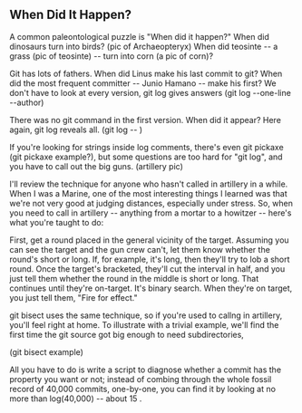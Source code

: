 ## When Did It Happen?

A common paleontological puzzle is "When did it happen?"
When did dinosaurs turn into birds? (pic of Archaeopteryx)
When did teosinte -- a grass (pic of teosinte) -- turn into corn (a pic of corn)?

Git has lots of fathers. When did Linus make his last commit to git?
When did the most frequent committer -- Junio Hamano -- make his first?
We don't have to look at every version, git log gives answers (git log --one-line --author)

There was no git command in the first version. When did it appear?
Here again, git log reveals all.  (git log -- )

If you're looking for strings inside log comments, there's even git pickaxe (git pickaxe example?),
but some questions are too hard for "git log", and you have to call out the big guns. (artillery pic)

I'll review the technique for anyone who hasn't called in artillery in a while.
When I was a Marine, one of the most interesting things I learned was that we're not very good at judging distances, especially under stress.
So, when you need to call in artillery -- anything from a mortar to a howitzer -- here's what you're taught to do:

First, get a round placed in the general vicinity of the target. Assuming you can see the target and the gun crew can't, let them know whether the round's short or long.
If, for example, it's long, then they'll try to lob a short round. Once the target's bracketed, they'll cut the interval in half, and you just tell them whether the round in the middle is short or long. That continues until they're on-target. It's binary search. When they're on target, you just tell them, "Fire for effect."

git bisect uses the same technique, so if you're used to callng in artillery, you'll feel right at home.
To illustrate with a trivial example, we'll find the first time the git source got big enough to need subdirectories,

(git bisect example)

All you have to do is write a script to diagnose whether a commit has the property you want or not; instead of combing through the whole fossil record of 40,000 commits,
one-by-one, you can find it by looking at no more than log(40,000) -- about 15 .
